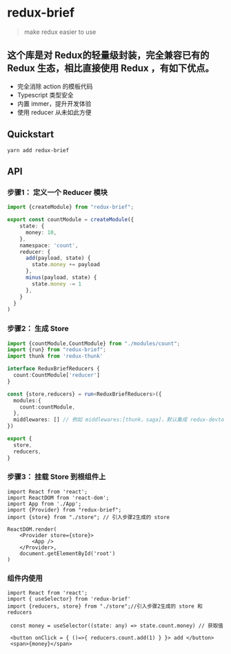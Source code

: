 # redux-brief

> make redux easier to use

## 这个库是对 Redux的轻量级封装，完全兼容已有的 Redux 生态，相比直接使用 Redux ，有如下优点。

- 完全消除 action 的模板代码
- Typescript 类型安全
- 内置 immer，提升开发体验
- 使用 reducer 从未如此方便

## Quickstart
```
yarn add redux-brief
```
## API
### 步骤1： 定义一个 Reducer 模块
```ts
import {createModule} from "redux-brief";

export const countModule = createModule({
    state: {
      money: 10,
    },
    namespace: 'count',
    reducer: {
      add(payload, state) {
        state.money += payload
      },
      minus(payload, state) {
        state.money -= 1
      },
    }
  }
)
```

### 步骤2： 生成 Store
```ts
import {countModule,CountModule} from "./modules/count";
import {run} from "redux-brief";
import thunk from 'redux-thunk'

interface ReduxBriefReducers {
  count:CountModule['reducer']
}

const {store,reducers} = run<ReduxBriefReducers>({
  modules:{
    count:countModule,
  },
  middlewares: [] // 例如 middlewares:[thunk，saga]，默认集成 redux-devtools-extension
})

export {
  store,
  reducers,
}
```

### 步骤3： 挂载 Store 到根组件上
```tsx
import React from 'react';
import ReactDOM from 'react-dom';
import App from './App';
import {Provider} from "redux-brief";
import {store} from "./store"; // 引入步骤2生成的 store

ReactDOM.render(
    <Provider store={store}>
        <App />
    </Provider>,
    document.getElementById('root')
)
```


### 组件内使用

```tsx
import React from 'react';
import { useSelector} from 'redux-brief'
import {reducers, store} from "./store";//引入步骤2生成的 store 和 reducers

 const money = useSelector((state: any) => state.count.money) // 获取值

 <button onClick = { ()=>{ reducers.count.add(1) } }> add </button>
 <span>{money}</span>
```


